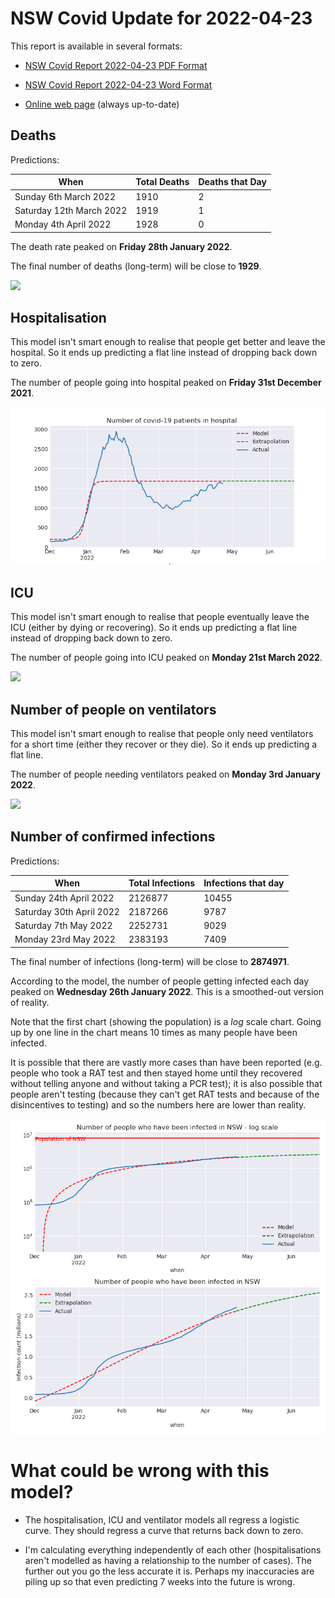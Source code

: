 # NSW Covid Update for 2022-04-23

This report is available in several formats:

- [NSW Covid Report 2022-04-23 PDF Format](https://github.com/solresol/yet-another-pandemic-prediction/raw/main/output/2022-04-23/nsw-covid-report-2022-04-23.pdf)

- [NSW Covid Report 2022-04-23 Word Format](https://github.com/solresol/yet-another-pandemic-prediction/raw/main/output/2022-04-23/nsw-covid-report-2022-04-23.docx)

- [Online web page](https://github.com/solresol/yet-another-pandemic-prediction/tree/main/output/README.md) (always up-to-date)

## Deaths

Predictions:

| When | Total Deaths | Deaths that Day |
| ---- | ------------ | --------------- |
| Sunday 6th March 2022 | 1910 | 2 |
| Saturday 12th March 2022 | 1919 | 1 |
| Monday 4th April 2022 | 1928 | 0 |

The death rate peaked on **Friday 28th January 2022**.

The final number of deaths (long-term) will
be close to **1929**.

![](2022-04-23/deaths.png)



## Hospitalisation

This model isn't smart enough to realise that people get better and leave the hospital.
So it ends up predicting a flat line instead of dropping back down to zero.

The number of people going into hospital peaked on **Friday 31st December 2021**.

![](2022-04-23/hospitalisation.png)

## ICU

This model isn't smart enough to realise that people eventually leave the ICU
(either by dying or recovering).
So it ends up predicting a flat line instead of dropping back down to zero.

The number of people going into ICU peaked on **Monday 21st March 2022**.

![](2022-04-23/icu.png)

## Number of people on ventilators

This model isn't smart enough to realise that people only need ventilators for
a short time (either they recover or they die). So it ends up predicting a flat line.

The number of people needing ventilators peaked on **Monday 3rd January 2022**.

![](2022-04-23/ventilators.png)

## Number of confirmed infections

Predictions:

| When | Total Infections | Infections that day |
| ---- | ------------ | --------------- |
| Sunday 24th April 2022 | 2126877 | 10455 |
| Saturday 30th April 2022 | 2187266 | 9787 |
| Saturday 7th May 2022 | 2252731 | 9029 |
| Monday 23rd May 2022 | 2383193 | 7409 |

The final number of infections (long-term) will
be close to **2874971**.


According to the model, the number of people getting infected each day peaked on **Wednesday 26th January 2022**. This is a smoothed-out version of reality.

Note that the first chart (showing the population) is a *log* scale chart. Going up by one line in the chart means 10 times as many people have been infected. 

It is possible that there are vastly more cases than have been
reported (e.g. people who took a RAT test and then stayed home until
they recovered without telling anyone and without taking a PCR test);
it is also possible that people aren't testing (because they can't get
RAT tests and because of the disincentives to testing) and so the
numbers here are lower than reality.


![](2022-04-23/infection.png)



# What could be wrong with this model?

- The hospitalisation, ICU and ventilator models all regress a logistic curve. They
should regress a curve that returns back down to zero.

- I'm calculating everything independently of each other (hospitalisations aren't modelled as having a relationship to the number of cases). The further out you go the less accurate it is. Perhaps my inaccuracies are piling up so that even predicting 7 weeks into the future is wrong.

